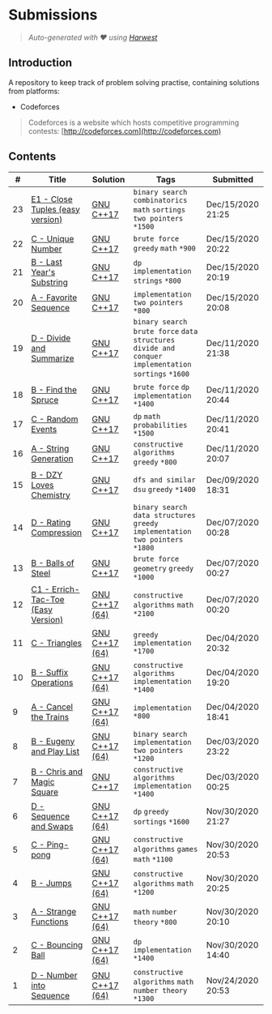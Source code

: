 Submissions
======================
> *Auto-generated with ❤ using [Harwest](https://github.com/nileshsah/harwest-tool)*

## Introduction

A repository to keep track of problem solving practise, containing solutions from platforms:
* Codeforces
> Codeforces is a website which hosts competitive programming contests: [http://codeforces.com](http://codeforces.com)

## Contents

| # | Title | Solution | Tags | Submitted |
|---| ----- | -------- | ---- | --------- |
23 | [E1 - Close Tuples (easy version)](https://codeforces.com/contest/1462/problem/E1) | [GNU C++17](./codeforces\1462\E1.cpp) | `binary search` `combinatorics` `math` `sortings` `two pointers` `*1500` | Dec/15/2020 21:25 | 
22 | [C - Unique Number](https://codeforces.com/contest/1462/problem/C) | [GNU C++17](./codeforces\1462\C.cpp) | `brute force` `greedy` `math` `*900` | Dec/15/2020 20:22 | 
21 | [B - Last Year's Substring](https://codeforces.com/contest/1462/problem/B) | [GNU C++17](./codeforces\1462\B.cpp) | `dp` `implementation` `strings` `*800` | Dec/15/2020 20:19 | 
20 | [A - Favorite Sequence](https://codeforces.com/contest/1462/problem/A) | [GNU C++17](./codeforces\1462\A.cpp) | `implementation` `two pointers` `*800` | Dec/15/2020 20:08 | 
19 | [D - Divide and Summarize](https://codeforces.com/contest/1461/problem/D) | [GNU C++17](./codeforces\1461\D.cpp) | `binary search` `brute force` `data structures` `divide and conquer` `implementation` `sortings` `*1600` | Dec/11/2020 21:38 | 
18 | [B - Find the Spruce](https://codeforces.com/contest/1461/problem/B) | [GNU C++17](./codeforces\1461\B.cpp) | `brute force` `dp` `implementation` `*1400` | Dec/11/2020 20:44 | 
17 | [C - Random Events](https://codeforces.com/contest/1461/problem/C) | [GNU C++17](./codeforces\1461\C.cpp) | `dp` `math` `probabilities` `*1500` | Dec/11/2020 20:41 | 
16 | [A - String Generation](https://codeforces.com/contest/1461/problem/A) | [GNU C++17](./codeforces\1461\A.cpp) | `constructive algorithms` `greedy` `*800` | Dec/11/2020 20:07 | 
15 | [B - DZY Loves Chemistry](https://codeforces.com/contest/445/problem/B) | [GNU C++17](./codeforces\445\B.cpp) | `dfs and similar` `dsu` `greedy` `*1400` | Dec/09/2020 18:31 | 
14 | [D - Rating Compression](https://codeforces.com/contest/1450/problem/D) | [GNU C++17](./codeforces\1450\D.cpp) | `binary search` `data structures` `greedy` `implementation` `two pointers` `*1800` | Dec/07/2020 00:28 | 
13 | [B - Balls of Steel](https://codeforces.com/contest/1450/problem/B) | [GNU C++17](./codeforces\1450\B.cpp) | `brute force` `geometry` `greedy` `*1000` | Dec/07/2020 00:27 | 
12 | [C1 - Errich-Tac-Toe (Easy Version)](https://codeforces.com/contest/1450/problem/C1) | [GNU C++17 (64)](./codeforces\1450\C1.cpp) | `constructive algorithms` `math` `*2100` | Dec/07/2020 00:20 | 
11 | [C - Triangles](https://codeforces.com/contest/1453/problem/C) | [GNU C++17 (64)](./codeforces\1453\C.cpp) | `greedy` `implementation` `*1700` | Dec/04/2020 20:32 | 
10 | [B - Suffix Operations](https://codeforces.com/contest/1453/problem/B) | [GNU C++17 (64)](./codeforces\1453\B.cpp) | `constructive algorithms` `implementation` `*1400` | Dec/04/2020 19:20 | 
9 | [A - Cancel the Trains](https://codeforces.com/contest/1453/problem/A) | [GNU C++17 (64)](./codeforces\1453\A.cpp) | `implementation` `*800` | Dec/04/2020 18:41 | 
8 | [B - Eugeny and Play List](https://codeforces.com/contest/302/problem/B) | [GNU C++17 (64)](./codeforces\302\B.cpp) | `binary search` `implementation` `two pointers` `*1200` | Dec/03/2020 23:22 | 
7 | [B - Chris and Magic Square](https://codeforces.com/contest/711/problem/B) | [GNU C++17](./codeforces\711\B.cpp) | `constructive algorithms` `implementation` `*1400` | Dec/03/2020 00:25 | 
6 | [D - Sequence and Swaps](https://codeforces.com/contest/1455/problem/D) | [GNU C++17 (64)](./codeforces\1455\D.cpp) | `dp` `greedy` `sortings` `*1600` | Nov/30/2020 21:27 | 
5 | [C - Ping-pong](https://codeforces.com/contest/1455/problem/C) | [GNU C++17 (64)](./codeforces\1455\C.cpp) | `constructive algorithms` `games` `math` `*1100` | Nov/30/2020 20:53 | 
4 | [B - Jumps](https://codeforces.com/contest/1455/problem/B) | [GNU C++17 (64)](./codeforces\1455\B.cpp) | `constructive algorithms` `math` `*1200` | Nov/30/2020 20:25 | 
3 | [A - Strange Functions](https://codeforces.com/contest/1455/problem/A) | [GNU C++17 (64)](./codeforces\1455\A.cpp) | `math` `number theory` `*800` | Nov/30/2020 20:10 | 
2 | [C - Bouncing Ball](https://codeforces.com/contest/1457/problem/C) | [GNU C++17 (64)](./codeforces\1457\C.cpp) | `dp` `implementation` `*1400` | Nov/30/2020 14:40 | 
1 | [D - Number into Sequence](https://codeforces.com/contest/1454/problem/D) | [GNU C++17 (64)](./codeforces\1454\D.cpp) | `constructive algorithms` `math` `number theory` `*1300` | Nov/24/2020 20:53 | 